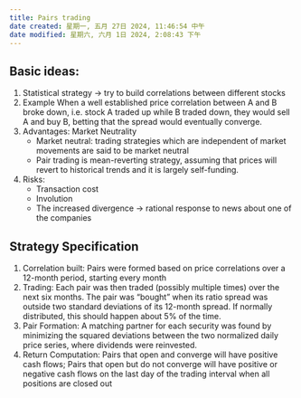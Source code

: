 ```yaml
---
title: Pairs trading
date created: 星期一, 五月 27日 2024, 11:46:54 中午
date modified: 星期六, 六月 1日 2024, 2:08:43 下午
---
```


## Basic ideas:
1. Statistical strategy -> try to build correlations between different stocks
2. Example
   When a well established price correlation between A and B broke down, i.e. stock A traded up while B traded down, they would sell A and buy B, betting that the spread would eventually converge.
3. Advantages: Market Neutrality
   - Market neutral: trading strategies which are independent of market movements are said to be market neutral
   - Pair trading is mean-reverting strategy, assuming that prices will revert to historical trends and it is largely self-funding.
4. Risks:
   - Transaction cost
   - Involution
   - The increased divergence -> rational response to news about one of the companies

## Strategy Specification
1. Correlation built:
   Pairs were formed based on price correlations over a 12-month period, starting every month
2. Trading:
   Each pair was then traded (possibly multiple times) over the next six months.
   The pair was “bought” when its ratio spread was outside two standard deviations of its 12-month spread. If normally distributed, this should happen about 5% of the time.
3. Pair Formation:
   A matching partner for each security was found by minimizing the squared deviations between the two normalized daily price series, where dividends were reinvested.
4. Return Computation:
   Pairs that open and converge will have positive cash flows; Pairs that open but do not converge will have positive or negative cash flows on the last day of the trading interval when all positions are closed out